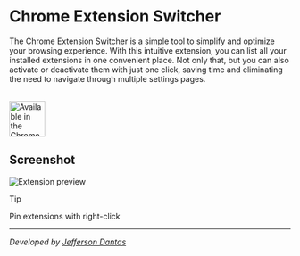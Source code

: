# Chrome Extension Switcher

The Chrome Extension Switcher is a simple tool to simplify and optimize your browsing experience. With this intuitive extension, you can list all your installed extensions in one convenient place. Not only that, but you can also activate or deactivate them with just one click, saving time and eliminating the need to navigate through multiple settings pages.

<br />
<img src="https://github.com/josejefferson/extension-switcher/assets/52979246/6b872307-4d8b-4457-822a-3e99bb227ed5" alt="Available in the Chrome Web Store" height="64">

## Screenshot

![Extension preview](https://github.com/josejefferson/extension-switcher/assets/52979246/e1921a7c-6caf-438b-abb1-57cc452d93eb)

> [!TIP]
> Pin extensions with right-click

---
_Developed by [Jefferson Dantas](https://github.com/josejefferson)_
